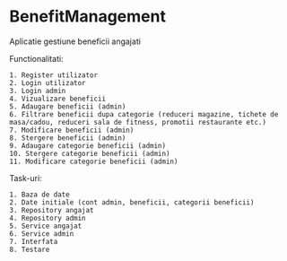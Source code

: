 # BenefitManagement

Aplicatie gestiune beneficii angajati

Functionalitati: 

	1. Register utilizator
	2. Login utilizator
	3. Login admin
	4. Vizualizare beneficii
	5. Adaugare beneficii (admin)
	6. Filtrare beneficii dupa categorie (reduceri magazine, tichete de masa/cadou, reduceri sala de fitness, promotii restaurante etc.)
	7. Modificare beneficii (admin)
	8. Stergere beneficii (admin)
	9. Adaugare categorie beneficii (admin)
	10. Stergere categorie beneficii (admin)
	11. Modificare categorie beneficii (admin)
	
Task-uri:

	1. Baza de date
	2. Date initiale (cont admin, beneficii, categorii beneficii)
	3. Repository angajat
	4. Repository admin
	5. Service angajat
	6. Service admin
	7. Interfata
	8. Testare
